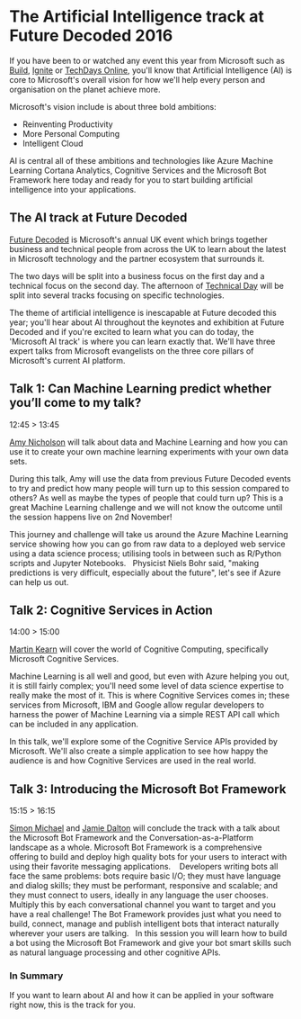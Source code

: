 # The Artificial Intelligence track at Future Decoded 2016

If you have been to or watched any event this year from Microsoft such as [Build](http://build.microsoft.com/), [Ignite](http://build.microsoft.com/) or [TechDays Online](https://msdn.microsoft.com/en-gb/mt706491.aspx), you'll know that Artificial Intelligence (AI) is core to Microsoft's overall vision for how we'll help every person and organisation on the planet achieve more. 

Microsoft's vision include is about three bold ambitions:
* Reinventing Productivity
* More Personal Computing
* Intelligent Cloud

AI is central all of these ambitions and technologies like Azure Machine Learning Cortana Analytics, Cognitive Services and the Microsoft Bot Framework here today and ready for you to start building artificial intelligence into your applications.

## The AI track at Future Decoded
[Future Decoded](https://futuredecoded.microsoft.com) is Microsoft's annual UK event which brings together business and technical people from across the UK to learn about the latest in Microsoft technology and the partner ecosystem that surrounds it.

The two days will be split into a business focus on the first day and a technical focus on the second day. The afternoon of [Technical Day](https://futuredecoded.microsoft.com/technical-day/) will be split into several tracks focusing on specific technologies.

The theme of artificial intelligence is inescapable at Future decoded this year; you'll hear about AI throughout the keynotes and exhibition at Future Decoded and if you're excited to learn what you can do today, the 'Microsoft AI track' is where you can learn exactly that. We'll have three expert talks from Microsoft evangelists on the three core pillars of Microsoft's current AI platform.

## Talk 1: Can Machine Learning predict whether you’ll come to my talk?
12:45 > 13:45

[Amy Nicholson](http://amykatenicho.azurewebsites.net) will talk about data and Machine Learning and how you can use it to create your own machine learning experiments with your own data sets. 

During this talk, Amy will use the data from previous Future Decoded events to try and predict how many people will turn up to this session compared to others? As well as maybe the types of people that could turn up? This is a great Machine Learning challenge and we will not know the outcome until the session happens live on 2nd November!

This journey and challenge will take us around the Azure Machine Learning service showing how you can go from raw data to a deployed web service using a data science process; utilising tools in between such as R/Python scripts and Jupyter Notebooks. 
 
Physicist Niels Bohr said, "making predictions is very difficult, especially about the future", let's see if Azure can help us out.

## Talk 2: Cognitive Services in Action
14:00 > 15:00

[Martin Kearn](http://martink.me) will cover the world of Cognitive Computing, specifically Microsoft Cognitive Services. 

Machine Learning is all well and good, but even with Azure helping you out, it is still fairly complex; you'll need some level of data science expertise to really make the most of it. This is where Cognitive Services comes in; these services from Microsoft, IBM and Google allow regular developers to harness the power of Machine Learning via a simple REST API call which can be included in any application. 

In this talk, we'll explore some of the Cognitive Service APIs provided by Microsoft. We'll also create a simple application to see how happy the audience is and how Cognitive Services are used in the real world.

## Talk 3: Introducing the Microsoft Bot Framework
15:15 > 16:15

[Simon Michael](<http://smich.uk>) and [Jamie Dalton](https://blogs.msdn.microsoft.com/jamiedalton/) will conclude the track with a talk about the Microsoft Bot Framework and the Conversation-as-a-Platform landscape as a whole. Microsoft Bot Framework is a comprehensive offering to build and deploy high quality bots for your users to interact with using their favorite messaging applications.  
 
Developers writing bots all face the same problems: bots require basic I/O; they must have language and dialog skills; they must be performant, responsive and scalable; and they must connect to users, ideally in any language the user chooses.  Multiply this by each conversational channel you want to target and you have a real challenge! The Bot Framework provides just what you need to build, connect, manage and publish intelligent bots that interact naturally wherever your users are talking. 
 
In this session you will learn how to build a bot using the Microsoft Bot Framework and give your bot smart skills such as natural language processing and other cognitive APIs.

### In Summary
If you want to learn about AI and how it can be applied in your software right now, this is the track for you.